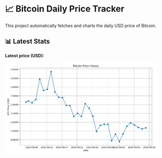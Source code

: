 # 📈 Bitcoin Daily Price Tracker

This project automatically fetches and charts the daily USD price of Bitcoin.

## 📊 Latest Stats

**Latest price (USD):** <!--BTC_PRICE--><!--/BTC_PRICE-->

![BTC Historical Chart](btc_price_history.png)
